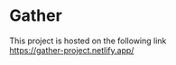 # Gather <br>
This project is hosted on the following link <br>
https://gather-project.netlify.app/

